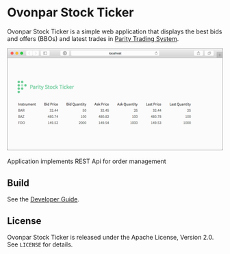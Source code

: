 Ovonpar Stock Ticker
===================

Ovonpar Stock Ticker is a simple web application that displays the best bids
and offers (BBOs) and latest trades in [Parity Trading System][].

  [Parity Trading System]: https://github.com/paritytrading/parity

![Screenshot](screenshot.png)

Application implements REST Api for order management


Build
-----

See the [Developer Guide](HACKING.md).


License
-------

Ovonpar Stock Ticker is released under the Apache License, Version 2.0. See
`LICENSE` for details.
